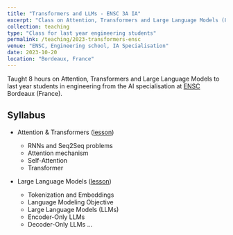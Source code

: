 ```yaml
---
title: "Transformers and LLMs - ENSC 3A IA"
excerpt: "Class on Attention, Transformers and Large Language Models (8 hours) part of the IA specialisation to last year engineering students at ENSC Bordeaux (France)."
collection: teaching
type: "Class for last year engineering students"
permalink: /teaching/2023-transformers-ensc
venue: "ENSC, Engineering school, IA Specialisation"
date: 2023-10-20
location: "Bordeaux, France"
---
```


Taught 8 hours on Attention, Transformers and Large Language Models to last year students in engineering from the AI specialisation at [ENSC](https://ensc.bordeaux-inp.fr/fr) Bordeaux (France).

## Syllabus
- Attention & Transformers (<a href="{{ site.url }}/files/ENSC-IA-2023/Transformers_and_Attention.pdf">lesson</a>)
  - RNNs and Seq2Seq problems
  - Attention mechanism
  - Self-Attention
  - Transformer

- Large Language Models (<a href="{{ site.url }}/files/ENSC-IA-2023/LLMs.pdf">lesson</a>)
  - Tokenization and Embeddings
  - Language Modeling Objective
  - Large Language Models (LLMs)
  - Encoder-Only LLMs
  - Decoder-Only LLMs
  ...
